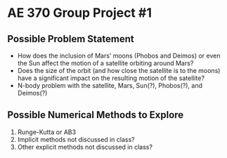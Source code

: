 # AE 370 Group Project #1

## Possible Problem Statement
* How does the inclusion of Mars’ moons (Phobos and Deimos) or even the Sun affect the motion of a satellite orbiting around Mars?
* Does the size of the orbit (and how close the satellite is to the moons) have a significant impact on the resulting motion of the satellite?
* N-body problem with the satellite, Mars, Sun(?), Phobos(?), and Deimos(?)

## Possible Numerical Methods to Explore
1. Runge-Kutta or AB3
2. Implicit methods not discussed in class?
3. Other explicit methods not discussed in class?
